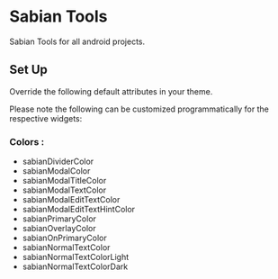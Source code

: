 # Sabian Tools

Sabian Tools for all android projects.

## Set Up

Override the following default attributes in your theme.

Please note the following can be customized programmatically for the respective widgets:

### Colors :

+ sabianDividerColor
+ sabianModalColor
+ sabianModalTitleColor
+ sabianModalTextColor
+ sabianModalEditTextColor
+ sabianModalEditTextHintColor
+ sabianPrimaryColor
+ sabianOverlayColor
+ sabianOnPrimaryColor
+ sabianNormalTextColor
+ sabianNormalTextColorLight
+ sabianNormalTextColorDark
 